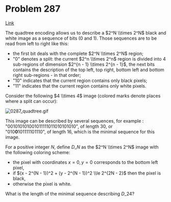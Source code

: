 # Problem 287

[Link](https://projecteuler.net/problem=287)

The quadtree encoding allows us to describe a $2^N \\times 2^N$ black and white image as a sequence of bits (0 and 1). Those sequences are to be read from left to right like this: 

*   the first bit deals with the complete $2^N \\times 2^N$ region;
*   "0" denotes a split:
    the current $2^n \\times 2^n$ region is divided into $4$ sub-regions of dimension $2^{n - 1} \\times 2^{n - 1}$,
    the next bits contains the description of the top left, top right, bottom left and bottom right sub-regions - in that order;
*   "10" indicates that the current region contains only black pixels;
*   "11" indicates that the current region contains only white pixels.

Consider the following $4 \\times 4$ image (colored marks denote places where a split can occur):

![0287_quadtree.gif](resources/images/0287_quadtree.gif?1678992056)

This image can be described by several sequences, for example : "001010101001011111011010101010", of length $30$, or  
"010**0**101111101110", of length $16$, which is the minimal sequence for this image.

For a positive integer $N$, define $D\_N$ as the $2^N \\times 2^N$ image with the following coloring scheme: 

*   the pixel with coordinates $x = 0, y = 0$ corresponds to the bottom left pixel,
*   if $(x - 2^{N - 1})^2 + (y - 2^{N - 1})^2 \\le 2^{2N - 2}$ then the pixel is black,
*   otherwise the pixel is white.

What is the length of the minimal sequence describing $D\_{24}$?